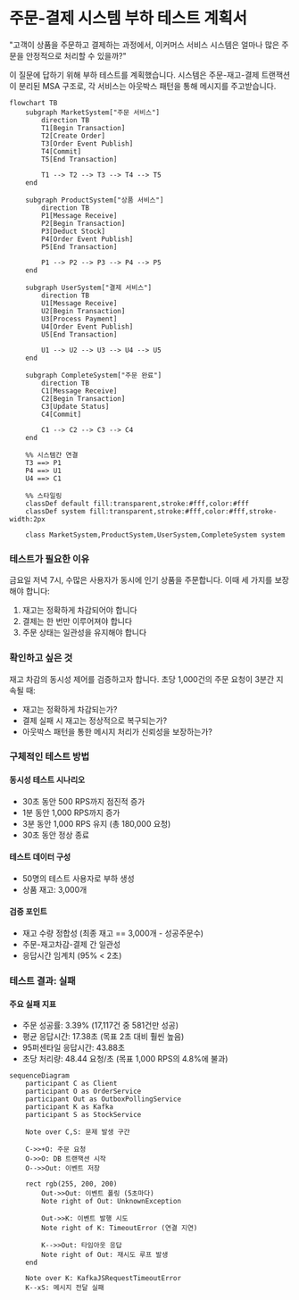 # 주문-결제 시스템 부하 테스트 계획서

"고객이 상품을 주문하고 결제하는 과정에서, 이커머스 서비스 시스템은 얼마나 많은 주문을 안정적으로 처리할 수 있을까?"

이 질문에 답하기 위해 부하 테스트를 계획했습니다. 시스템은 주문-재고-결제 트랜잭션이 분리된 MSA 구조로, 각 서비스는 아웃박스 패턴을 통해 메시지를 주고받습니다.

```mermaid
flowchart TB
    subgraph MarketSystem["주문 서비스"]
        direction TB
        T1[Begin Transaction]
        T2[Create Order]
        T3[Order Event Publish]
        T4[Commit]
        T5[End Transaction]
        
        T1 --> T2 --> T3 --> T4 --> T5
    end

    subgraph ProductSystem["상품 서비스"]
        direction TB
        P1[Message Receive]
        P2[Begin Transaction]
        P3[Deduct Stock]
        P4[Order Event Publish]
        P5[End Transaction]
        
        P1 --> P2 --> P3 --> P4 --> P5
    end

    subgraph UserSystem["결제 서비스"]
        direction TB
        U1[Message Receive]
        U2[Begin Transaction]
        U3[Process Payment]
        U4[Order Event Publish]
        U5[End Transaction]
        
        U1 --> U2 --> U3 --> U4 --> U5
    end

    subgraph CompleteSystem["주문 완료"]
        direction TB
        C1[Message Receive]
        C2[Begin Transaction]
        C3[Update Status]
        C4[Commit]
        
        C1 --> C2 --> C3 --> C4
    end

    %% 시스템간 연결
    T3 ==> P1
    P4 ==> U1
    U4 ==> C1

    %% 스타일링
    classDef default fill:transparent,stroke:#fff,color:#fff
    classDef system fill:transparent,stroke:#fff,color:#fff,stroke-width:2px

    class MarketSystem,ProductSystem,UserSystem,CompleteSystem system
```

### 테스트가 필요한 이유

금요일 저녁 7시, 수많은 사용자가 동시에 인기 상품을 주문합니다. 이때 세 가지를 보장해야 합니다:

1. 재고는 정확하게 차감되어야 합니다
2. 결제는 한 번만 이루어져야 합니다
3. 주문 상태는 일관성을 유지해야 합니다

### 확인하고 싶은 것

재고 차감의 동시성 제어를 검증하고자 합니다. 초당 1,000건의 주문 요청이 3분간 지속될 때:
- 재고는 정확하게 차감되는가?
- 결제 실패 시 재고는 정상적으로 복구되는가? 
- 아웃박스 패턴을 통한 메시지 처리가 신뢰성을 보장하는가?

### 구체적인 테스트 방법

#### 동시성 테스트 시나리오
- 30초 동안 500 RPS까지 점진적 증가
- 1분 동안 1,000 RPS까지 증가 
- 3분 동안 1,000 RPS 유지 (총 180,000 요청)
- 30초 동안 정상 종료

#### 테스트 데이터 구성
- 50명의 테스트 사용자로 부하 생성
- 상품 재고: 3,000개

#### 검증 포인트
- 재고 수량 정합성 (최종 재고 == 3,000개 - 성공주문수)
- 주문-재고차감-결제 간 일관성
- 응답시간 임계치 (95% < 2초)


### 테스트 결과: 실패
#### 주요 실패 지표
- 주문 성공률: 3.39% (17,117건 중 581건만 성공)
- 평균 응답시간: 17.38초 (목표 2초 대비 훨씬 높음)
- 95퍼센타일 응답시간: 43.88초
- 초당 처리량: 48.44 요청/초 (목표 1,000 RPS의 4.8%에 불과)

```mermaid
sequenceDiagram
    participant C as Client
    participant O as OrderService
    participant Out as OutboxPollingService
    participant K as Kafka
    participant S as StockService
    
    Note over C,S: 문제 발생 구간
    
    C->>+O: 주문 요청
    O->>O: DB 트랜잭션 시작
    O-->>Out: 이벤트 저장
    
    rect rgb(255, 200, 200)
        Out->>Out: 이벤트 폴링 (5초마다)
        Note right of Out: UnknownException
        
        Out->>K: 이벤트 발행 시도
        Note right of K: TimeoutError (연결 지연)
        
        K-->>Out: 타임아웃 응답
        Note right of Out: 재시도 루프 발생
    end
    
    Note over K: KafkaJSRequestTimeoutError
    K--xS: 메시지 전달 실패
```
